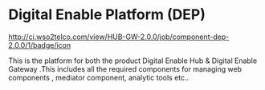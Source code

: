 # Digital Enable Platform (DEP)
http://ci.wso2telco.com/view/HUB-GW-2.0.0/job/component-dep-2.0.0/1/badge/icon

This is the platform for both the product Digital Enable Hub &  Digital Enable Gateway .This includes all the required components for managing web components , mediator component, analytic tools etc..
